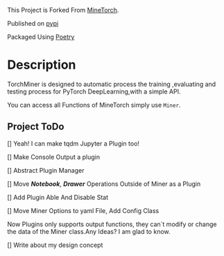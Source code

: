 This Project is Forked From [MineTorch](https://github.com/louis-she/minetorch).

Published on [pypi](https://pypi.org/project/torchminer/)

Packaged Using [Poetry](https://python-poetry.org/)

# Description
TorchMiner is designed to automatic process the training ,evaluating and testing process for PyTorch DeepLearning,with a simple API.

You can access all Functions of MineTorch simply use `Miner`.

## Project ToDo
 [] Yeah! I can make tqdm Jupyter a Plugin too!

 [] Make Console Output a plugin 
 
 [] Abstract Plugin Manager

 [] Move ***Notebook***, ***Drawer*** Operations Outside of Miner as a Plugin
 
 [] Add Plugin Able And Disable Stat
 
 [] Move Miner Options to yaml File, Add Config Class
 
 Now Plugins only supports output functions, they can`t modify or change the data of the Miner class.Any Ideas? I am glad to know.
 
 [] Write about my design concept